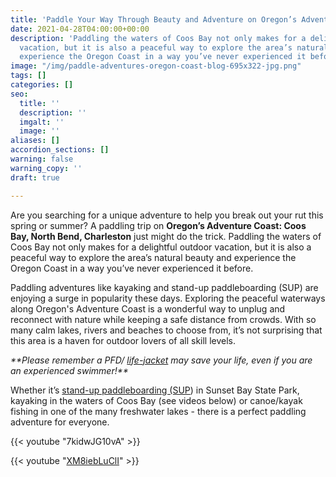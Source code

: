 ```yaml
---
title: 'Paddle Your Way Through Beauty and Adventure on Oregon’s Adventure Coast '
date: 2021-04-28T04:00:00+00:00
description: 'Paddling the waters of Coos Bay not only makes for a delightful outdoor
  vacation, but it is also a peaceful way to explore the area’s natural beauty and
  experience the Oregon Coast in a way you’ve never experienced it before. '
image: "/img/paddle-adventures-oregon-coast-blog-695x322-jpg.png"
tags: []
categories: []
seo:
  title: ''
  description: ''
  imgalt: ''
  image: ''
aliases: []
accordion_sections: []
warning: false
warning_copy: ''
draft: true

---
```

Are you searching for a unique adventure to help you break out your rut this spring or summer? A paddling trip on **Oregon’s Adventure Coast: Coos Bay, North Bend, Charleston** just might do the trick. Paddling the waters of Coos Bay not only makes for a delightful outdoor vacation, but it is also a peaceful way to explore the area’s natural beauty and experience the Oregon Coast in a way you’ve never experienced it before.

Paddling adventures like kayaking and stand-up paddleboarding (SUP) are enjoying a surge in popularity these days. Exploring the peaceful waterways along Oregon's Adventure Coast is a wonderful way to unplug and reconnect with nature while keeping a safe distance from crowds. With so many calm lakes, rivers and beaches to choose from, it’s not surprising that this area is a haven for outdoor lovers of all skill levels.

_**Please remember a PFD/_ [_life-jacket_](https://www.oregon.gov/osmb/boater-info/pages/life-jackets.aspx) _may save your life, even if you are an experienced swimmer!**_

Whether it’s [stand-up paddleboarding (SUP](https://www.oregonsadventurecoast.com/water-recreation/)) in Sunset Bay State Park, kayaking in the waters of Coos Bay (see videos below) or canoe/kayak fishing in one of the many freshwater lakes - there is a perfect paddling adventure for everyone.

{{< youtube "7kidwJG10vA" >}}

{{< youtube "[XM8iebLuClI](https://www.youtube.com/watch?v=XM8iebLuClI)" >}}